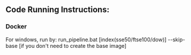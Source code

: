 ## Code Running Instructions:

### Docker

For windows, run by: run_pipeline.bat [index(sse50/ftse100/dow)] --skip-base [if you don't need to create the base image]
